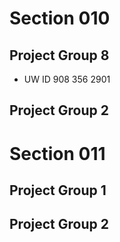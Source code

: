 # Section 010

## Project Group 8

   * UW ID 908 356 2901

## Project Group 2

# Section 011

## Project Group 1

## Project Group 2
